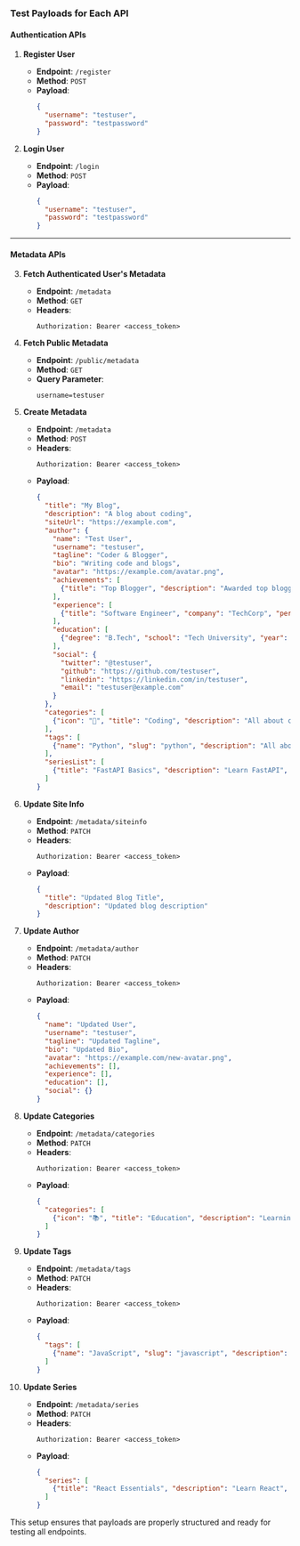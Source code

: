 ### Test Payloads for Each API

#### Authentication APIs

1. **Register User**
   - **Endpoint**: `/register`
   - **Method**: `POST`
   - **Payload**:
     ```json
     {
       "username": "testuser",
       "password": "testpassword"
     }
     ```

2. **Login User**
   - **Endpoint**: `/login`
   - **Method**: `POST`
   - **Payload**:
     ```json
     {
       "username": "testuser",
       "password": "testpassword"
     }
     ```

---

#### Metadata APIs

3. **Fetch Authenticated User's Metadata**
   - **Endpoint**: `/metadata`
   - **Method**: `GET`
   - **Headers**: 
     ```
     Authorization: Bearer <access_token>
     ```

4. **Fetch Public Metadata**
   - **Endpoint**: `/public/metadata`
   - **Method**: `GET`
   - **Query Parameter**:
     ```
     username=testuser
     ```

5. **Create Metadata**
   - **Endpoint**: `/metadata`
   - **Method**: `POST`
   - **Headers**: 
     ```
     Authorization: Bearer <access_token>
     ```
   - **Payload**:
     ```json
     {
       "title": "My Blog",
       "description": "A blog about coding",
       "siteUrl": "https://example.com",
       "author": {
         "name": "Test User",
         "username": "testuser",
         "tagline": "Coder & Blogger",
         "bio": "Writing code and blogs",
         "avatar": "https://example.com/avatar.png",
         "achievements": [
           {"title": "Top Blogger", "description": "Awarded top blogger of 2024", "link": "https://example.com/award"}
         ],
         "experience": [
           {"title": "Software Engineer", "company": "TechCorp", "period": "2020-2024", "highlights": ["Built scalable systems"]}
         ],
         "education": [
           {"degree": "B.Tech", "school": "Tech University", "year": "2020", "honors": "First Class"}
         ],
         "social": {
           "twitter": "@testuser",
           "github": "https://github.com/testuser",
           "linkedin": "https://linkedin.com/in/testuser",
           "email": "testuser@example.com"
         }
       },
       "categories": [
         {"icon": "📝", "title": "Coding", "description": "All about code", "color": "#ff0000", "tag": "coding", "coverImage": "https://example.com/coding.jpg"}
       ],
       "tags": [
         {"name": "Python", "slug": "python", "description": "All about Python"}
       ],
       "seriesList": [
         {"title": "FastAPI Basics", "description": "Learn FastAPI", "icon": "🚀", "color": "#00ff00", "rating": 4.8, "articleCount": 5, "readCount": "1000"}
       ]
     }
     ```

6. **Update Site Info**
   - **Endpoint**: `/metadata/siteinfo`
   - **Method**: `PATCH`
   - **Headers**: 
     ```
     Authorization: Bearer <access_token>
     ```
   - **Payload**:
     ```json
     {
       "title": "Updated Blog Title",
       "description": "Updated blog description"
     }
     ```

7. **Update Author**
   - **Endpoint**: `/metadata/author`
   - **Method**: `PATCH`
   - **Headers**: 
     ```
     Authorization: Bearer <access_token>
     ```
   - **Payload**:
     ```json
     {
       "name": "Updated User",
       "username": "testuser",
       "tagline": "Updated Tagline",
       "bio": "Updated Bio",
       "avatar": "https://example.com/new-avatar.png",
       "achievements": [],
       "experience": [],
       "education": [],
       "social": {}
     }
     ```

8. **Update Categories**
   - **Endpoint**: `/metadata/categories`
   - **Method**: `PATCH`
   - **Headers**: 
     ```
     Authorization: Bearer <access_token>
     ```
   - **Payload**:
     ```json
     {
       "categories": [
         {"icon": "📚", "title": "Education", "description": "Learning resources", "color": "#0000ff", "tag": "education", "coverImage": "https://example.com/education.jpg"}
       ]
     }
     ```

9. **Update Tags**
   - **Endpoint**: `/metadata/tags`
   - **Method**: `PATCH`
   - **Headers**: 
     ```
     Authorization: Bearer <access_token>
     ```
   - **Payload**:
     ```json
     {
       "tags": [
         {"name": "JavaScript", "slug": "javascript", "description": "All about JavaScript"}
       ]
     }
     ```

10. **Update Series**
    - **Endpoint**: `/metadata/series`
    - **Method**: `PATCH`
    - **Headers**: 
      ```
      Authorization: Bearer <access_token>
      ```
    - **Payload**:
      ```json
      {
        "series": [
          {"title": "React Essentials", "description": "Learn React", "icon": "📘", "color": "#ff9900", "rating": 4.9, "articleCount": 7, "readCount": "1500"}
        ]
      }
      ```

This setup ensures that payloads are properly structured and ready for testing all endpoints.